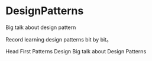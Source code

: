 # DesignPatterns
Big talk about design pattern  

Record learning design patterns bit by bit。

Head First Patterns Design 
Big talk about Design Patterns
